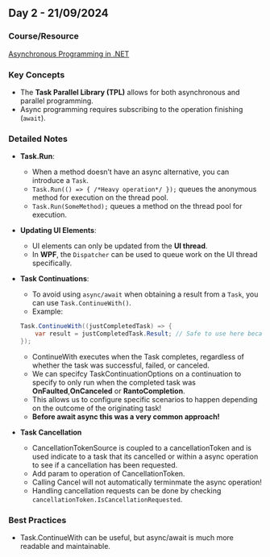 ## **Day 2 - 21/09/2024**

### **Course/Resource**  
[Asynchronous Programming in .NET](https://app.pluralsight.com/ilx/video-courses/5ea19dbe-1a34-4df1-8320-5c3198bcabdf)

### **Key Concepts**
- The **Task Parallel Library (TPL)** allows for both asynchronous and parallel programming.
- Async programming requires subscribing to the operation finishing (`await`).

### **Detailed Notes**
- **Task.Run**:
  - When a method doesn’t have an async alternative, you can introduce a `Task`.
  - `Task.Run(() => { /*Heavy operation*/ });` queues the anonymous method for execution on the thread pool.
  - `Task.Run(SomeMethod);` queues a method on the thread pool for execution.

- **Updating UI Elements**:
  - UI elements can only be updated from the **UI thread**.
  - In **WPF**, the `Dispatcher` can be used to queue work on the UI thread specifically.

- **Task Continuations**:
  - To avoid using `async/await` when obtaining a result from a `Task`, you can use `Task.ContinueWith()`.
  - Example:
  ```csharp
  Task.ContinueWith((justCompletedTask) => {
      var result = justCompletedTask.Result; // Safe to use here because we know the task has completed!
  });
    ```
  - ContinueWith executes when the Task completes, regardless of whether the task was successful, failed, or canceled.
  - We can specifcy TaskContinuationOptions on a continuation to specify to only run when the completed task was **OnFaulted**,**OnCanceled** or **RantoCompletion**.
  - This allows us to configure specific scenarios to happen depending on the outcome of the originating task!
  - **Before await async this was a very common approach!**

- **Task Cancellation**
  - CancellationTokenSource is coupled to a cancellationToken and is used indicate to a task that its cancelled or within a async operation to see if a cancellation has been requested.
  - Add param to operation of CancellationToken.
  - Calling Cancel will not automatically terminmate the async operation!
  - Handling cancellation requests can be done by checking `cancellationToken.IsCancellationRequested`.

### Best Practices

- Task.ContinueWith can be useful, but async/await is much more readable and maintainable.